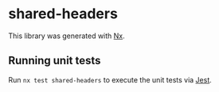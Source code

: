 # shared-headers

This library was generated with [Nx](https://nx.dev).

## Running unit tests

Run `nx test shared-headers` to execute the unit tests via [Jest](https://jestjs.io).
